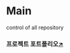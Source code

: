 # Main
control of all repository

### 프로젝트 포트폴리오[↗](https://github.com/hyperminji/portfolio/blob/main/%EB%94%B0%EB%A6%89%EC%9D%B4%EB%94%B0%EB%9D%BC%EC%82%BC%EC%B2%9C%EB%A6%AC_20201119_v0.7(%EB%B6%99%EC%9E%84%EC%99%84).pdf)
